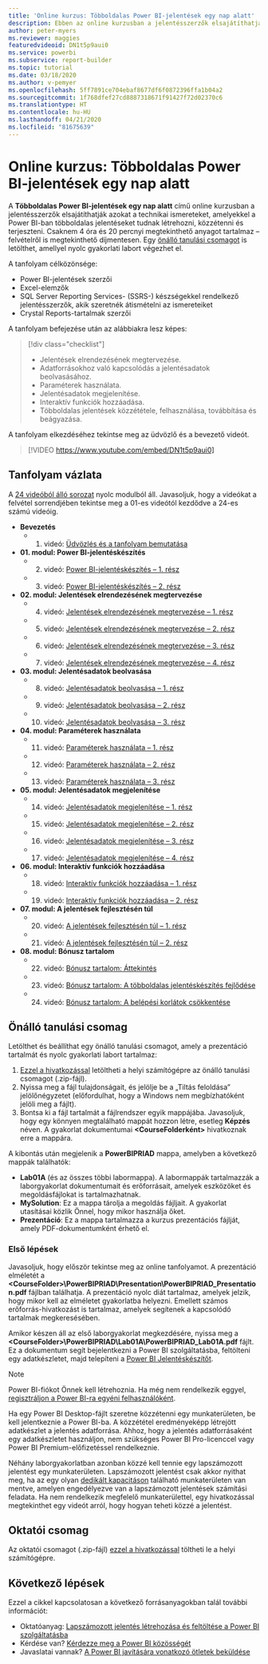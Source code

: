 ```yaml
---
title: 'Online kurzus: Többoldalas Power BI-jelentések egy nap alatt'
description: Ebben az online kurzusban a jelentésszerzők elsajátíthatják azokat a technikai ismereteket, amelyekkel a Power BI-ban többoldalas jelentéseket tudnak létrehozni, közzétenni és terjeszteni.
author: peter-myers
ms.reviewer: maggies
featuredvideoid: DN1t5p9aui0
ms.service: powerbi
ms.subservice: report-builder
ms.topic: tutorial
ms.date: 03/18/2020
ms.author: v-pemyer
ms.openlocfilehash: 5ff7891ce704ebaf8677df6f0872396ffa1b04a2
ms.sourcegitcommit: 1f768dfef27cd8887318671f91427f72d02370c6
ms.translationtype: HT
ms.contentlocale: hu-HU
ms.lasthandoff: 04/21/2020
ms.locfileid: "81675639"
---
```

# <a name="online-course-power-bi-paginated-reports-in-a-day"></a>Online kurzus: Többoldalas Power BI-jelentések egy nap alatt

A **Többoldalas Power BI-jelentések egy nap alatt** című online kurzusban a jelentésszerzők elsajátíthatják azokat a technikai ismereteket, amelyekkel a Power BI-ban többoldalas jelentéseket tudnak létrehozni, közzétenni és terjeszteni. Csaknem 4 óra és 20 percnyi megtekinthető anyagot tartalmaz – felvételről is megtekinthető díjmentesen. Egy [önálló tanulási csomagot](#self-study-kit) is letölthet, amellyel nyolc gyakorlati labort végezhet el.

A tanfolyam célközönsége:

- Power BI-jelentések szerzői
- Excel-elemzők
- SQL Server Reporting Services- (SSRS-) készségekkel rendelkező jelentésszerzők, akik szeretnék átismételni az ismereteiket
- Crystal Reports-tartalmak szerzői

A tanfolyam befejezése után az alábbiakra lesz képes:

> [!div class="checklist"]
> - Jelentések elrendezésének megtervezése.
> - Adatforrásokhoz való kapcsolódás a jelentésadatok beolvasásához.
> - Paraméterek használata.
> - Jelentésadatok megjelenítése.
> - Interaktív funkciók hozzáadása.
> - Többoldalas jelentések közzététele, felhasználása, továbbítása és beágyazása.

A tanfolyam elkezdéséhez tekintse meg az üdvözlő és a bevezető videót.

> [!VIDEO https://www.youtube.com/embed/DN1t5p9aui0]

## <a name="course-outline"></a>Tanfolyam vázlata

A [24 videóból álló sorozat](https://www.youtube.com/playlist?list=PL1N57mwBHtN1icIhpjQOaRL8r9G-wytpT) nyolc modulból áll. Javasoljuk, hogy a videókat a felvétel sorrendjében tekintse meg a 01-es videótól kezdődve a 24-es számú videóig.

- **Bevezetés**
  - 01. videó: [Üdvözlés és a tanfolyam bemutatása](https://www.youtube.com/watch?v=DN1t5p9aui0&list=PL1N57mwBHtN1icIhpjQOaRL8r9G-wytpT)
- **01. modul: Power BI-jelentéskészítés**
  - 02. videó: [Power BI-jelentéskészítés – 1. rész](https://www.youtube.com/watch?v=s6Amctk3Z_g&list=PL1N57mwBHtN1icIhpjQOaRL8r9G-wytpT)
  - 03. videó: [Power BI-jelentéskészítés – 2. rész](https://www.youtube.com/watch?v=jXTiYJKw1Rs&list=PL1N57mwBHtN1icIhpjQOaRL8r9G-wytpT)
- **02. modul: Jelentések elrendezésének megtervezése**
  - 04. videó: [Jelentések elrendezésének megtervezése – 1. rész](https://www.youtube.com/watch?v=EjHANN3rGNs&list=PL1N57mwBHtN1icIhpjQOaRL8r9G-wytpT)
  - 05. videó: [Jelentések elrendezésének megtervezése – 2. rész](https://www.youtube.com/watch?v=2CZIrJU_HZU&list=PL1N57mwBHtN1icIhpjQOaRL8r9G-wytpT)
  - 06. videó: [Jelentések elrendezésének megtervezése – 3. rész](https://www.youtube.com/watch?v=eaFFzkT6pxE&list=PL1N57mwBHtN1icIhpjQOaRL8r9G-wytpT)
  - 07. videó: [Jelentések elrendezésének megtervezése – 4. rész](https://www.youtube.com/watch?v=0z576TI27Vg&list=PL1N57mwBHtN1icIhpjQOaRL8r9G-wytpT)
- **03. modul: Jelentésadatok beolvasása**
  - 08. videó: [Jelentésadatok beolvasása – 1. rész](https://www.youtube.com/watch?v=SHGTTYXtio0&list=PL1N57mwBHtN1icIhpjQOaRL8r9G-wytpT)
  - 09. videó: [Jelentésadatok beolvasása – 2. rész](https://www.youtube.com/watch?v=1Dzd9wb7XUY&list=PL1N57mwBHtN1icIhpjQOaRL8r9G-wytpT)
  - 10. videó: [Jelentésadatok beolvasása – 3. rész](https://www.youtube.com/watch?v=OFXG7sl5L2o&list=PL1N57mwBHtN1icIhpjQOaRL8r9G-wytpT)
- **04. modul: Paraméterek használata**
  - 11. videó: [Paraméterek használata – 1. rész](https://www.youtube.com/watch?v=o7WaK88kheA&list=PL1N57mwBHtN1icIhpjQOaRL8r9G-wytpT)
  - 12. videó: [Paraméterek használata – 2. rész](https://www.youtube.com/watch?v=okj6wO72clQ&list=PL1N57mwBHtN1icIhpjQOaRL8r9G-wytpT)
  - 13. videó: [Paraméterek használata – 3. rész](https://www.youtube.com/watch?v=13-6sWIRD74&list=PL1N57mwBHtN1icIhpjQOaRL8r9G-wytpT)
- **05. modul: Jelentésadatok megjelenítése**
  - 14. videó: [Jelentésadatok megjelenítése – 1. rész](https://www.youtube.com/watch?v=b4TxBBtOWSw&list=PL1N57mwBHtN1icIhpjQOaRL8r9G-wytpT)
  - 15. videó: [Jelentésadatok megjelenítése – 2. rész](https://www.youtube.com/watch?v=JhEa_TugXeE&list=PL1N57mwBHtN1icIhpjQOaRL8r9G-wytpT)
  - 16. videó: [Jelentésadatok megjelenítése – 3. rész](https://www.youtube.com/watch?v=dliLsRvQB-c&list=PL1N57mwBHtN1icIhpjQOaRL8r9G-wytpT)
  - 17. videó: [Jelentésadatok megjelenítése – 4. rész](https://www.youtube.com/watch?v=5yHxuRRP_eU&list=PL1N57mwBHtN1icIhpjQOaRL8r9G-wytpT)
- **06. modul: Interaktív funkciók hozzáadása**
  - 18. videó: [Interaktív funkciók hozzáadása – 1. rész](https://www.youtube.com/watch?v=LInMHpTEaI0&list=PL1N57mwBHtN1icIhpjQOaRL8r9G-wytpT)
  - 19. videó: [Interaktív funkciók hozzáadása – 2. rész](https://www.youtube.com/watch?v=b_pr1xsbRJc&list=PL1N57mwBHtN1icIhpjQOaRL8r9G-wytpT)
- **07. modul: A jelentések fejlesztésén túl**
  - 20. videó: [A jelentések fejlesztésén túl – 1. rész](https://www.youtube.com/watch?v=1CgDVDslwvs&list=PL1N57mwBHtN1icIhpjQOaRL8r9G-wytpT)
  - 21. videó: [A jelentések fejlesztésén túl – 2. rész](https://www.youtube.com/watch?v=KRwtl7h0ynI&list=PL1N57mwBHtN1icIhpjQOaRL8r9G-wytpT)
- **08. modul: Bónusz tartalom**
  - 22. videó: [Bónusz tartalom: Áttekintés](https://www.youtube.com/watch?v=w5zlJ8BodxI&list=PL1N57mwBHtN1icIhpjQOaRL8r9G-wytpT)
  - 23. videó: [Bónusz tartalom: A többoldalas jelentéskészítés fejlődése](https://www.youtube.com/watch?v=pevpai65MvY&list=PL1N57mwBHtN1icIhpjQOaRL8r9G-wytpT)
  - 24. videó: [Bónusz tartalom: A belépési korlátok csökkentése](https://www.youtube.com/watch?v=vu32LfckCt8&list=PL1N57mwBHtN1icIhpjQOaRL8r9G-wytpT)

## <a name="self-study-kit"></a>Önálló tanulási csomag

Letölthet és beállíthat egy önálló tanulási csomagot, amely a prezentáció tartalmát és nyolc gyakorlati labort tartalmaz:

1. [Ezzel a hivatkozással](https://aka.ms/priad-student) letöltheti a helyi számítógépre az önálló tanulási csomagot (.zip-fájl).
1. Nyissa meg a fájl tulajdonságait, és jelölje be a „Tiltás feloldása” jelölőnégyzetet (előfordulhat, hogy a Windows nem megbízhatóként jelöli meg a fájlt).
1. Bontsa ki a fájl tartalmát a fájlrendszer egyik mappájába. Javasoljuk, hogy egy könnyen megtalálható mappát hozzon létre, esetleg **Képzés** néven. A gyakorlat dokumentumai **&lt;CourseFolderként&gt;** hivatkoznak erre a mappára.

A kibontás után megjelenik a **PowerBIPRIAD** mappa, amelyben a következő mappák találhatók:

- **Lab01A** (és az összes többi labormappa). A labormappák tartalmazzák a laborgyakorlat dokumentumait és erőforrásait, amelyek eszközöket és megoldásfájlokat is tartalmazhatnak.
- **MySolution**: Ez a mappa tárolja a megoldás fájljait. A gyakorlat utasításai közlik Önnel, hogy mikor használja őket.
- **Prezentáció**: Ez a mappa tartalmazza a kurzus prezentációs fájlját, amely PDF-dokumentumként érhető el.

### <a name="getting-started"></a>Első lépések

Javasoljuk, hogy először tekintse meg az online tanfolyamot. A prezentáció elméletét a **&lt;CourseFolder&gt;\PowerBIPRIAD\Presentation\PowerBIPRIAD_Presentation.pdf** fájlban találhatja. A prezentáció nyolc diát tartalmaz, amelyek jelzik, hogy mikor kell az elméletet gyakorlatba helyezni. Emellett számos erőforrás-hivatkozást is tartalmaz, amelyek segítenek a kapcsolódó tartalmak megkeresésében.

Amikor készen áll az első laborgyakorlat megkezdésére, nyissa meg a **&lt;CourseFolder&gt;\PowerBIPRIAD\Lab01A\PowerBIPRIAD_Lab01A.pdf** fájlt. Ez a dokumentum segít bejelentkezni a Power BI szolgáltatásba, feltölteni egy adatkészletet, majd telepíteni a [Power BI Jelentéskészítőt](report-builder-power-bi.md).

> [!NOTE]
> Power BI-fiókot Önnek kell létrehoznia. Ha még nem rendelkezik eggyel, [regisztráljon a Power BI-ra egyéni felhasználóként](../service-self-service-signup-for-power-bi.md).
>
> Ha egy Power BI Desktop-fájlt szeretne közzétenni egy munkaterületen, be kell jelentkeznie a Power BI-ba. A közzététel eredményeképp létrejött adatkészlet a jelentés adatforrása. Ahhoz, hogy a jelentés adatforrásaként egy adatkészletet használjon, nem szükséges Power BI Pro-licenccel vagy Power BI Premium-előfizetéssel rendelkeznie.
>
> Néhány laborgyakorlatban azonban közzé kell tennie egy lapszámozott jelentést egy munkaterületen. Lapszámozott jelentést csak akkor nyithat meg, ha az egy olyan [dedikált kapacitáson](../service-premium-what-is.md#dedicated-capacities) található munkaterületen van mentve, amelyen engedélyezve van a lapszámozott jelentések számítási feladata. Ha nem rendelkezik megfelelő munkaterülettel, egy hivatkozással megtekinthet egy videót arról, hogy hogyan teheti közzé a jelentést.

## <a name="instructor-kit"></a>Oktatói csomag

Az oktatói csomagot (.zip-fájl) [ezzel a hivatkozással](https://aka.ms/priad-instructor) töltheti le a helyi számítógépre.

## <a name="next-steps"></a>Következő lépések

Ezzel a cikkel kapcsolatosan a következő forrásanyagokban talál további információt:

- Oktatóanyag: [Lapszámozott jelentés létrehozása és feltöltése a Power BI szolgáltatásba](paginated-reports-quickstart-aw.md)
- Kérdése van? [Kérdezze meg a Power BI közösségét](https://community.powerbi.com/)
- Javaslatai vannak? [A Power BI javítására vonatkozó ötletek beküldése](https://ideas.powerbi.com/)
